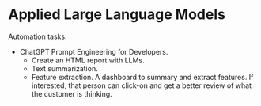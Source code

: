 # Applied Large Language Models

Automation tasks:
- ChatGPT Prompt Engineering for Developers.
  - Create an HTML report with LLMs.
  - Text summarization.
  - Feature extraction. A dashboard to summary and extract features. If interested, that person can click-on and get a better review of what the customer is thinking.